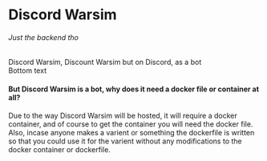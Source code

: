 # Discord Warsim
###### Just the backend tho

Discord Warsim, Discount Warsim but on Discord, as a bot  
Bottom text

#### But Discord Warsim is a bot, why does it need a docker file or container at all?
Due to the way Discord Warsim will be hosted, it will require a docker container, and of course to get the container you will need the docker file.
Also, incase anyone makes a varient or something the dockerfile is written so that you could use it for the varient without any modifications to the docker container or dockerfile.